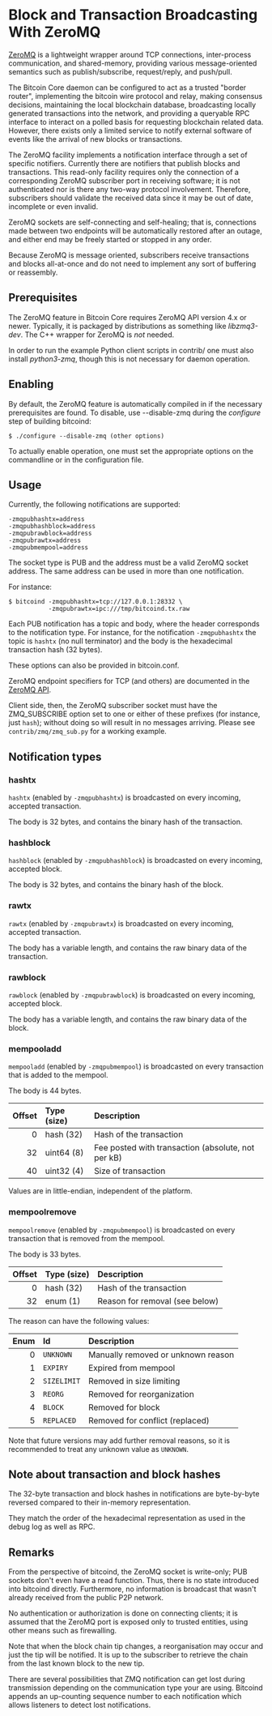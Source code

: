 # Block and Transaction Broadcasting With ZeroMQ

[ZeroMQ](http://zeromq.org/) is a lightweight wrapper around TCP
connections, inter-process communication, and shared-memory,
providing various message-oriented semantics such as publish/subscribe,
request/reply, and push/pull.

The Bitcoin Core daemon can be configured to act as a trusted "border
router", implementing the bitcoin wire protocol and relay, making
consensus decisions, maintaining the local blockchain database,
broadcasting locally generated transactions into the network, and
providing a queryable RPC interface to interact on a polled basis for
requesting blockchain related data. However, there exists only a
limited service to notify external software of events like the arrival
of new blocks or transactions.

The ZeroMQ facility implements a notification interface through a set
of specific notifiers. Currently there are notifiers that publish
blocks and transactions. This read-only facility requires only the
connection of a corresponding ZeroMQ subscriber port in receiving
software; it is not authenticated nor is there any two-way protocol
involvement. Therefore, subscribers should validate the received data
since it may be out of date, incomplete or even invalid.

ZeroMQ sockets are self-connecting and self-healing; that is,
connections made between two endpoints will be automatically restored
after an outage, and either end may be freely started or stopped in
any order.

Because ZeroMQ is message oriented, subscribers receive transactions
and blocks all-at-once and do not need to implement any sort of
buffering or reassembly.

## Prerequisites

The ZeroMQ feature in Bitcoin Core requires ZeroMQ API version 4.x or
newer. Typically, it is packaged by distributions as something like
*libzmq3-dev*. The C++ wrapper for ZeroMQ is *not* needed.

In order to run the example Python client scripts in contrib/ one must
also install *python3-zmq*, though this is not necessary for daemon
operation.

## Enabling

By default, the ZeroMQ feature is automatically compiled in if the
necessary prerequisites are found.  To disable, use --disable-zmq
during the *configure* step of building bitcoind:

    $ ./configure --disable-zmq (other options)

To actually enable operation, one must set the appropriate options on
the commandline or in the configuration file.

## Usage

Currently, the following notifications are supported:

    -zmqpubhashtx=address
    -zmqpubhashblock=address
    -zmqpubrawblock=address
    -zmqpubrawtx=address
    -zmqpubmempool=address

The socket type is PUB and the address must be a valid ZeroMQ socket
address. The same address can be used in more than one notification.

For instance:

    $ bitcoind -zmqpubhashtx=tcp://127.0.0.1:28332 \
               -zmqpubrawtx=ipc:///tmp/bitcoind.tx.raw

Each PUB notification has a topic and body, where the header
corresponds to the notification type. For instance, for the
notification `-zmqpubhashtx` the topic is `hashtx` (no null
terminator) and the body is the hexadecimal transaction hash (32
bytes).

These options can also be provided in bitcoin.conf.

ZeroMQ endpoint specifiers for TCP (and others) are documented in the
[ZeroMQ API](http://api.zeromq.org/4-0:_start).

Client side, then, the ZeroMQ subscriber socket must have the
ZMQ_SUBSCRIBE option set to one or either of these prefixes (for
instance, just `hash`); without doing so will result in no messages
arriving. Please see `contrib/zmq/zmq_sub.py` for a working example.

## Notification types

### hashtx

`hashtx` (enabled by `-zmqpubhashtx`) is broadcasted on every incoming,
accepted transaction.

The body is 32 bytes, and contains the binary hash of the transaction.

### hashblock

`hashblock` (enabled by `-zmqpubhashblock`) is broadcasted on every incoming,
accepted block.

The body is 32 bytes, and contains the binary hash of the block.

### rawtx

`rawtx` (enabled by `-zmqpubrawtx`) is broadcasted on every incoming, accepted
transaction.

The body has a variable length, and contains the raw binary data of the transaction.

### rawblock

`rawblock` (enabled by `-zmqpubrawblock`) is broadcasted on every incoming,
accepted block.

The body has a variable length, and contains the raw binary data of the block.

### mempooladd

`mempooladd` (enabled by `-zmqpubmempool`) is broadcasted on every transaction
that is added to the mempool.

The body is 44 bytes.

| Offset  | Type (size)   | Description  |
| -------:|:------------- |:------------ |
| 0       | hash (32)     | Hash of the transaction |
| 32      | uint64 (8)    | Fee posted with transaction (absolute, not per kB) |
| 40      | uint32 (4)    | Size of transaction |

Values are in little-endian, independent of the platform.

### mempoolremove

`mempoolremove` (enabled by `-zmqpubmempool`) is broadcasted on every
transaction that is removed from the mempool.

The body is 33 bytes.

| Offset  | Type (size)   | Description  |
| -------:|:------------- |:------------ |
| 0       | hash (32)     | Hash of the transaction |
| 32      | enum (1)      | Reason for removal (see below) |

The reason can have the following values:

| Enum    | Id            | Description  |
| -------:|:------------- |:------------ |
| 0       | `UNKNOWN`     | Manually removed or unknown reason |
| 1       | `EXPIRY`      | Expired from mempool |
| 2       | `SIZELIMIT`   | Removed in size limiting |
| 3       | `REORG`       | Removed for reorganization |
| 4       | `BLOCK`       | Removed for block |
| 5       | `REPLACED`    | Removed for conflict (replaced) |

Note that future versions may add further removal reasons, so it is
recommended to treat any unknown value as `UNKNOWN`.

## Note about transaction and block hashes

The 32-byte transaction and block hashes in notifications are byte-by-byte
reversed compared to their in-memory representation.

They match the order of the hexadecimal representation as used in the debug log
as well as RPC.

## Remarks

From the perspective of bitcoind, the ZeroMQ socket is write-only; PUB
sockets don't even have a read function. Thus, there is no state
introduced into bitcoind directly. Furthermore, no information is
broadcast that wasn't already received from the public P2P network.

No authentication or authorization is done on connecting clients; it
is assumed that the ZeroMQ port is exposed only to trusted entities,
using other means such as firewalling.

Note that when the block chain tip changes, a reorganisation may occur
and just the tip will be notified. It is up to the subscriber to
retrieve the chain from the last known block to the new tip.

There are several possibilities that ZMQ notification can get lost
during transmission depending on the communication type your are
using. Bitcoind appends an up-counting sequence number to each
notification which allows listeners to detect lost notifications.
